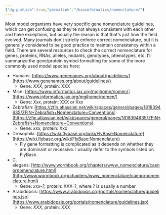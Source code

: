 ```yaml
---
{"dg-publish":true,"permalink":"/bioinformatics/nomenclature/"}
---
```


Most model organisms have very specific gene nomenclature guidelines, which can get confusing as they're not always consistent with each other and have exceptions, but usually the reason is that that's just how the field evolved. Many journals don't strictly enforce correct nomenclature, but it is generally considered to be good practice to maintain consistency within a field.
There are several resources to check the correct nomenclature for genes, proteins, RNAs, alleles, mutants, genotypes, phenotypes, etc. I'll summarize the gene/protein symbol formatting for some of the more commonly used model species here:
- Humans: [https://www.genenames.org/about/guidelines/](https://www.genenames.org/about/guidelines/)
	- Gene: _XXX_, protein: XXX
- Mice: [https://www.informatics.jax.org/mgihome/nomen/](https://www.informatics.jax.org/mgihome/nomen/)
	- Gene: _Xxx_, protein: XXX or Xxx
- Zebrafish: [https://zfin.atlassian.net/wiki/spaces/general/pages/1818394635/ZFIN+Zebrafish+Nomenclature+Conventions](https://zfin.atlassian.net/wiki/spaces/general/pages/1818394635/ZFIN+Zebrafish+Nomenclature+Conventions)
	- Gene: _xxx_, protein: Xxx
- Drosophila: [https://wiki.flybase.org/wiki/FlyBase:Nomenclature](https://wiki.flybase.org/wiki/FlyBase:Nomenclature)
	- Fly gene formatting is complicated as it depends on whether they are dominant or recessive. I usually defer to the symbols listed on FlyBase.
- C. elegans: [http://www.wormbook.org/chapters/www_nomenclature/caenornomenclature.html](http://www.wormbook.org/chapters/www_nomenclature/caenornomenclature.html)
	- Gene: _xxx-?_, protein: XXX-?, where ? is usually a number
- Arabidopsis: [https://www.arabidopsis.org/portals/nomenclature/guidelines.jsp](https://www.arabidopsis.org/portals/nomenclature/guidelines.jsp)
	- Gene: _XXX_, protein: XXX

